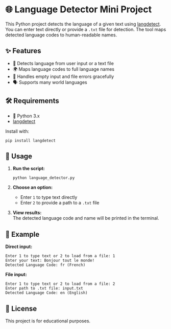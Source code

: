 # 🌐 Language Detector Mini Project

This Python project detects the language of a given text using [langdetect](https://pypi.org/project/langdetect/).  
You can enter text directly or provide a `.txt` file for detection. The tool maps detected language codes to human-readable names.

## ✨ Features

- 📝 Detects language from user input or a text file
- 🌍 Maps language codes to full language names
- 🚫 Handles empty input and file errors gracefully
- 🗣️ Supports many world languages

## 🛠 Requirements

- 🐍 Python 3.x
- [langdetect](https://pypi.org/project/langdetect/)

Install with:
```
pip install langdetect
```

## 🚀 Usage

1. **Run the script:**
   ```
   python language_detector.py
   ```

2. **Choose an option:**
   - Enter `1` to type text directly
   - Enter `2` to provide a path to a `.txt` file

3. **View results:**  
   The detected language code and name will be printed in the terminal.

## 📄 Example

**Direct input:**
```
Enter 1 to type text or 2 to load from a file: 1
Enter your text: Bonjour tout le monde!
Detected Language Code: fr (French)
```

**File input:**
```
Enter 1 to type text or 2 to load from a file: 2
Enter path to .txt file: input.txt
Detected Language Code: en (English)
```

## 📜 License

This project is for educational purposes.
